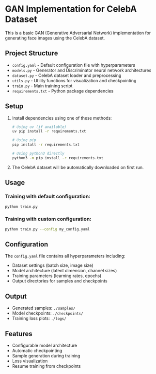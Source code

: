 # GAN Implementation for CelebA Dataset

This is a basic GAN (Generative Adversarial Network) implementation for generating face images using the CelebA dataset.

## Project Structure

- `config.yaml` - Default configuration file with hyperparameters
- `models.py` - Generator and Discriminator neural network architectures
- `dataset.py` - CelebA dataset loader and preprocessing
- `utils.py` - Utility functions for visualization and checkpointing
- `train.py` - Main training script
- `requirements.txt` - Python package dependencies

## Setup

1. Install dependencies using one of these methods:

   ```bash
   # Using uv (if available)
   uv pip install -r requirements.txt
   
   # Using pip
   pip install -r requirements.txt
   
   # Using python3 directly
   python3 -m pip install -r requirements.txt
   ```

2. The CelebA dataset will be automatically downloaded on first run.

## Usage

### Training with default configuration:
```bash
python train.py
```

### Training with custom configuration:
```bash
python train.py --config my_config.yaml
```

## Configuration

The `config.yaml` file contains all hyperparameters including:
- Dataset settings (batch size, image size)
- Model architecture (latent dimension, channel sizes)
- Training parameters (learning rates, epochs)
- Output directories for samples and checkpoints

## Output

- Generated samples: `./samples/`
- Model checkpoints: `./checkpoints/`
- Training loss plots: `./logs/`

## Features

- Configurable model architecture
- Automatic checkpointing
- Sample generation during training
- Loss visualization
- Resume training from checkpoints